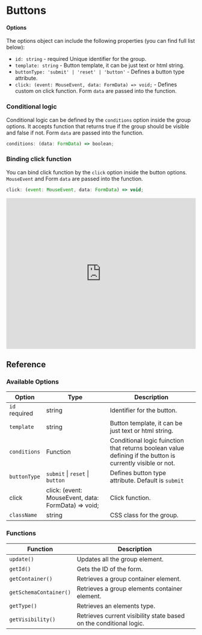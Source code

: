 # Buttons

#### Options

The options object can include the following properties (you can find full list below):

-   `id: string` - <span class="badge warning">required</span> Unique identifier for the group.
-   `template: string` - Button template, it can be just text or html string.
-   `buttonType: 'submit' | 'reset' | 'button'` - Defines a button type attribute.
-   `click: (event: MouseEvent, data: FormData) => void;` - Defines custom on click function. Form `data` are passed into the function.

### Conditional logic

Conditional logic can be defined by the `conditions` option inside the group options. It accepts function that returns true if the group should be visible and false if not. Form `data` are passed into the function.

```js
conditions: (data: FormData) => boolean;
```

### Binding click function

You can bind click function by the `click` option inside the button options. `MouseEvent` and Form `data` are passed into the function.

```js
click: (event: MouseEvent, data: FormData) => void;
```

<iframe height="400" style="width: 100%;" scrolling="no" title="forms.js - buttons example" src="https://codepen.io/trilmatic/embed/JjxVWmG?default-tab=js%2Cresult" frameborder="no" loading="lazy" allowtransparency="true" allowfullscreen="true">
  See the Pen <a href="https://codepen.io/trilmatic/pen/JjxVWmG">
  forms.js - buttons example</a> by Trilmatic (<a href="https://codepen.io/trilmatic">@trilmatic</a>)
  on <a href="https://codepen.io">CodePen</a>.
</iframe>

## Reference

### Available Options

<table>
  <thead>
    <tr>
      <th>Option</th>
      <th>Type</th>
      <th>Description</th>
    </tr>
  </thead>
  <tbody>
    <tr>
      <td><code>id</code> <span class="badge warning">required</span></td>
      <td>string</td>
      <td>Identifier for the button.</td>
    </tr>
    <tr>
      <td><code>template</code></td>
      <td>string</td>
      <td>Button template, it can be just text or html string.</td>
    </tr>
    <tr>
      <td><code>conditions</code></td>
      <td>Function</td>
      <td>Conditional logic fuinction that returns boolean value defining if the button is currently visible or not.</td>
    </tr>
    <tr>
      <td><code>buttonType</code></td>
      <td><code>submit</code> | <code>reset</code> | <code>button</code></td>
      <td>Defines button type attribute. Default is <code>submit</code></td>
    </tr>
    <tr>
      <td>click</td>
      <td>click: (event: MouseEvent, data: FormData) => void;</td>
      <td>Click function.</td>
    </tr>
    <tr>
      <td><code>className</code></td>
      <td>string</td>
      <td>CSS class for the group.</td>
    </tr>
  </tbody>
</table>

### Functions

<table>
  <thead>
    <tr>
      <th>Function</th>
      <th>Description</th>
    </tr>
  </thead>
  <tbody>
    <tr>
      <td><code>update()</code></td>
      <td>Updates all the group element.</td>
    </tr>
    <tr>
      <td><code>getId()</code></td>
      <td>Gets the ID of the form.</td>
    </tr>
    <tr>
      <td><code>getContainer()</code></td>
      <td>Retrieves a group container element.</td>
    </tr>
    <tr>
      <td><code>getSchemaContainer()</code></td>
      <td>Retrieves a group elements container element.</td>
    </tr>
    <tr>
      <td><code>getType()</code></td>
      <td>Retrieves an elements type.</td>
    </tr>
    <tr>
      <td><code>getVisibility()</code></td>
      <td>Retrieves current visibility state based on the conditional logic.</td>
    </tr>
  </tbody>
</table>